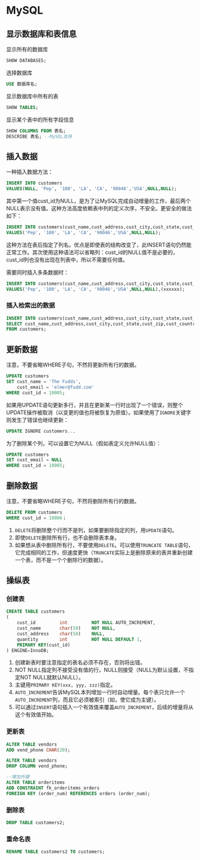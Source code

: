 # MySQL

## 显示数据库和表信息
显示所有的数据库
```SQL
SHOW DATABASES;
```
选择数据库
```SQL
USE 数据库名; 
```
显示数据库中所有的表
```SQL
SHOW TABLES;
```
显示某个表中的所有字段信息
```SQL
SHOW COLUMNS FROM 表名;
DESCRIBE 表名; --MySQL支持
```

## 插入数据
一种插入数据方法：
```SQL
INSERT INTO customers
VALUES(NULL, 'Pep', '100', 'LA', 'CA', '90046','USA',NULL,NULL);
```
其中第一个值cust_id为NULL，是为了让MySQL完成自动增量的工作，最后两个NULL表示没有值。这种方法高度依赖表中列的定义次序，不安全。更安全的做法如下：
```SQL
INSERT INTO customers(cust_name,cust_address,cust_city,cust_state,cust_zip,cust_country,cust_contract,cust_email)
VALUES('Pep', '100', 'LA', 'CA', '90046','USA',NULL,NULL);
```
这种方法在表后指定了列名。优点是即使表的结构改变了，此INSERT语句仍然能正常工作。其次使用这种语法可以省略列：cust_id的NULL值不是必要的，cust_id列也没有出现在列表中，所以不需要任何值。

需要同时插入多条数据时：
```SQL
INSERT INTO customers(cust_name,cust_address,cust_city,cust_state,cust_zip,cust_country,cust_contract,cust_email)
VALUES('Pep', '100', 'LA', 'CA', '90046','USA',NULL,NULL),(xxxxxx);
```

### 插入检索出的数据
```SQL
INSERT INTO customers(cust_name,cust_address,cust_city,cust_state,cust_zip,cust_country,cust_contract,cust_email)
SELECT cust_name,cust_address,cust_city,cust_state,cust_zip,cust_country,cust_contract,cust_email
FROM customers;
```

## 更新数据
注意，不要省略WHERE子句，不然将更新所有行的数据。
```SQL
UPDATE customers
SET cust_name = 'The Fudds',
    cust_email = 'elmer@fudd.com'
WHERE cust_id = 10005;
```
如果用UPDATE语句更新多行，并且在更新某一行时出现了一个错误，则整个UPDATE操作被取消（以变更的值也将被恢复为原值）。如果使用了`IGNORE`关键字则发生了错误也继续更新：
```SQL
UPDATE IGNORE customers...
```
为了删除某个列，可以设置它为NULL（假如表定义允许NULL值）：
```SQL
UPDATE customers
SET cust_email = NULL
WHERE cust_id = 10005;
```

## 删除数据
注意，不要省略WHERE子句，不然将删除所有行的数据。
```SQL
DELETE FROM customers
WHERE cust_id = 10006；
```
1. `DELETE`将删除整个行而不是列，如果要删除指定的列，用`UPDATE`语句。
2. 即使`DELETE`删除所有行，也不会删除表本身。
3. 如果想从表中删除所有行，不要使用`DELETE`。可以使用`TRUNCATE TABLE`语句，它完成相同的工作，但速度更快（`TRUNCATE`实际上是删除原来的表并重新创建一个表，而不是一个个删除行的数据）。

## 操纵表
### 创建表
```SQL
CREATE TABLE customers
(
    cust_id         int         NOT NULL AUTO_INCREMENT,
    cust_name       char(50)    NOT NULL,
    cust_address    char(50)    NULL,
    quantity        int         NOT NULL DEFAULT 1,
    PRIMARY KEY(cust_id)
) ENGINE=InnoDB;
```
1. 创建新表时要注意指定的表名必须不存在，否则将出错。
2. NOT NULL指定列不接受没有值的行，NULL则接受（NULL为默认设置，不指定NOT NULL就默认NULL）。
3. 主键用`PRIMARY KEY(xxx, yyy, zzz)`指定。
4. `AUTO_INCREMENT`告诉MySQL本列增加一行时自动增量。每个表只允许一个`AUTO_INCREMENT`列，而且它必须被索引（如，使它成为主键）。
5. 可以通过`INSERT`语句插入一个有效值来覆盖`AUTO_INCREMENT`，后续的增量将从这个有效值开始。
   
### 更新表
```SQL
ALTER TABLE vendors
ADD vend_phone CHAR(20);

ALTER TABLE vendors
DROP COLUMN vend_phone;

--增加外键
ALTER TABLE orderitems
ADD CONSTRAINT fk_orderitems_orders
FOREIGN KEY (order_num) REFERENCES orders (order_num);
```

### 删除表
```SQL
DROP TABLE customers2;
```

### 重命名表
```SQL
RENAME TABLE customers2 TO customers;
```



```SQL

```